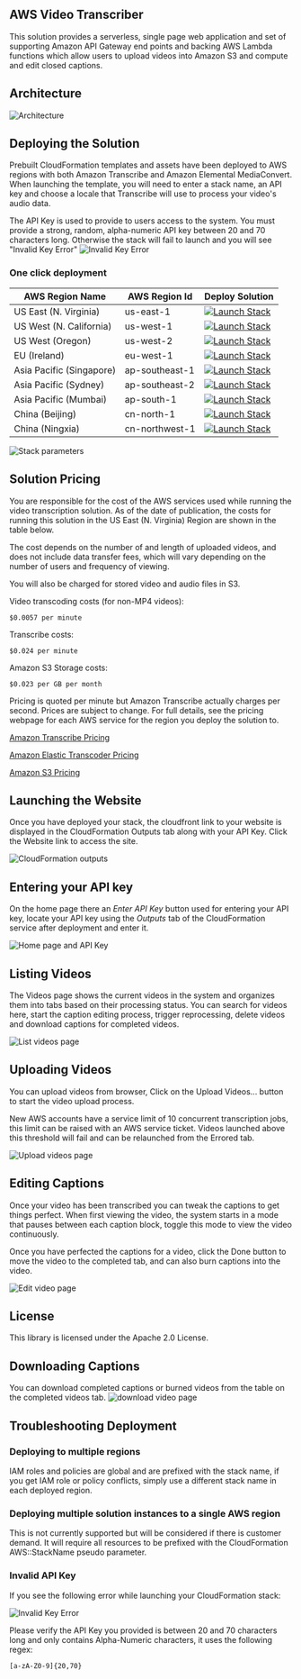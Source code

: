 ## AWS Video Transcriber

This solution provides a serverless, single page web application and set of supporting Amazon API Gateway end points and backing AWS Lambda functions which allow users to upload videos into Amazon S3 and compute and edit closed captions.

## Architecture

![Architecture](./source/web/img/architecture-001.png)

## Deploying the Solution

Prebuilt CloudFormation templates and assets have been deployed to AWS regions with both Amazon Transcribe and Amazon Elemental MediaConvert. When launching the template, you will need to enter a stack name, an API key and choose a locale that Transcribe will use to process your video's audio data.

The API Key is used to provide to users access to the system. You must provide a strong, random, alpha-numeric API key between 20 and 70 characters long. Otherwise the stack will fail to launch and you will see "Invalid Key Error"
![Invalid Key Error](./docs/img/InvalidKey.png)


### One click deployment

| AWS Region Name | AWS Region Id | Deploy Solution |
| ---- | ----  | ---- |
| US East (N. Virginia) | us-east-1 | [![Launch Stack](./docs/img/launch-stack.svg)](https://us-east-1.console.aws.amazon.com/cloudformation/home#/stacks/new?region=us-east-1&stackName=&templateURL=https://aws-gcr-solutions.s3.amazonaws.com/Video-Transcriber/v1.0/video-transcriber-deploy.template) |
| US West (N. California) | us-west-1 | [![Launch Stack](./docs/img/launch-stack.svg)](https://us-west-1.console.aws.amazon.com/cloudformation/home#/stacks/new?region=us-west-1&stackName=&templateURL=https://aws-gcr-solutions.s3.amazonaws.com/Video-Transcriber/v1.0/video-transcriber-deploy.template) |
| US West (Oregon) | us-west-2 | [![Launch Stack](./docs/img/launch-stack.svg)](https://us-west-2.console.aws.amazon.com/cloudformation/home#/stacks/new?region=us-west-2&stackName=&templateURL=https://aws-gcr-solutions.s3.amazonaws.com/Video-Transcriber/v1.0/video-transcriber-deploy.template) |
| EU (Ireland) | eu-west-1 | [![Launch Stack](./docs/img/launch-stack.svg)](https://eu-west-1.console.aws.amazon.com/cloudformation/home#/stacks/new?region=eu-west-1&stackName=&templateURL=https://aws-gcr-solutions.s3.amazonaws.com/Video-Transcriber/v1.0/video-transcriber-deploy.template) |
| Asia Pacific (Singapore) | ap-southeast-1 | [![Launch Stack](./docs/img/launch-stack.svg)](https://ap-southeast-1.console.aws.amazon.com/cloudformation/home#/stacks/new?region=ap-southeast-1&stackName=&templateURL=https://aws-gcr-solutions.s3.amazonaws.com/Video-Transcriber/v1.0/video-transcriber-deploy.template) |
| Asia Pacific (Sydney) | ap-southeast-2 | [![Launch Stack](./docs/img/launch-stack.svg)](https://ap-southeast-2.console.aws.amazon.com/cloudformation/home#/stacks/new?region=ap-southeast-2&stackName=&templateURL=https://aws-gcr-solutions.s3.amazonaws.com/Video-Transcriber/v1.0/video-transcriber-deploy.template) |
| Asia Pacific (Mumbai) | ap-south-1 | [![Launch Stack](./docs/img/launch-stack.svg)](https://ap-south-1.console.aws.amazon.com/cloudformation/home#/stacks/new?region=ap-south-1&stackName=&templateURL=https://aws-gcr-solutions.s3.amazonaws.com/Video-Transcriber/v1.0/video-transcriber-deploy.template) |
| China (Beijing) | cn-north-1 | [![Launch Stack](./docs/img/launch-stack.svg)](https://console.amazonaws.cn/cloudformation/home?region=cn-north-1#/stacks/create/template?stackName=video-transcriber&templateURL=https://aws-gcr-solutions.s3.cn-north-1.amazonaws.com.cn/Video-Transcriber/v1.0/video-transcriber-deplo-cn.template) |
| China (Ningxia) | cn-northwest-1 | [![Launch Stack](./docs/img/launch-stack.svg)](https://cn-northwest-1.console.amazonaws.cn/cloudformation/home?region=cn-northwest-1#/stacks/create/template?stackName=video-transcriber&templateURL=https://aws-gcr-solutions.s3.cn-north-1.amazonaws.com.cn/Video-Transcriber/v1.0/video-transcriber-deplo-cn.template) |

![Stack parameters](./docs/img/stack-info.png)

## Solution Pricing

You are responsible for the cost of the AWS services used while running the video transcription solution. As of the date of publication, the costs for running this solution in the US East (N. Virginia) Region are shown in the table below. 

The cost depends on the number of and length of uploaded videos, and does not include data transfer fees, which will vary depending on the number of users and frequency of viewing.

You will also be charged for stored video and audio files in S3.
		
Video transcoding costs (for non-MP4 videos):

	$0.0057 per minute

Transcribe costs:

	$0.024 per minute
	
Amazon S3 Storage costs:

	$0.023 per GB per month

Pricing is quoted per minute but Amazon Transcribe actually charges per second. Prices are subject to change. For full details, see the pricing webpage for each AWS service for the region you deploy the solution to.

[Amazon Transcribe Pricing](https://aws.amazon.com/transcribe/pricing/)

[Amazon Elastic Transcoder Pricing](https://aws.amazon.com/mediaconvert/pricing/)

[Amazon S3 Pricing](https://aws.amazon.com/s3/pricing/)

## Launching the Website

Once you have deployed your stack, the cloudfront link to your website is displayed in the CloudFormation Outputs tab along with your API Key. Click the Website link to access the site.

![CloudFormation outputs](./docs/img/stack-output.png)

## Entering your API key

On the home page there an *Enter API Key* button used for entering your API key, locate your API key using the *Outputs* tab of the CloudFormation service after deployment and enter it.

![Home page and API Key](./docs/img/login.png)	

## Listing Videos

The Videos page shows the current videos in the system and organizes them into tabs based on their processing status. You can search for videos here, start the caption editing process, trigger reprocessing, delete videos and download captions for completed videos.

![List videos page](./docs/img/video-list.png)

## Uploading Videos

You can upload videos from browser, Click on the Upload Videos... button to start the video upload process.

New AWS accounts have a service limit of 10 concurrent transcription jobs, this limit can be raised with an AWS service ticket. Videos launched above this threshold will fail and can be relaunched from the Errored tab.

![Upload videos page](./docs/img/video-upload.png)

## Editing Captions

Once your video has been transcribed you can tweak the captions to get things perfect. When first viewing the video, the system starts in a mode that pauses between each caption block, toggle this mode to view the video continuously.

Once you have perfected the captions for a video, click the Done button to move the video to the completed tab, and can also burn captions into the video.

![Edit video page](./docs/img/video-edit.png)

## License

This library is licensed under the Apache 2.0 License.

## Downloading Captions

You can download completed captions or burned videos from the table on the completed videos tab.
![download video page](./docs/img/download-captions-video.png)

## Troubleshooting Deployment

### Deploying to multiple regions

IAM roles and policies are global and are prefixed with the stack name, if you get IAM role or policy conflicts, simply use a different stack name in each deployed region.

### Deploying multiple solution instances to a single AWS region

This is not currently supported but will be considered if there is customer demand. It will require all resources to be prefixed with the CloudFormation AWS::StackName pseudo parameter.

### Invalid API Key

If you see the following error while launching your CloudFormation stack:

![Invalid Key Error](./docs/img/InvalidKey.png)

Please verify the API Key you provided is between 20 and 70 characters long and only contains Alpha-Numeric characters, it uses the following regex:

	[a-zA-Z0-9]{20,70}